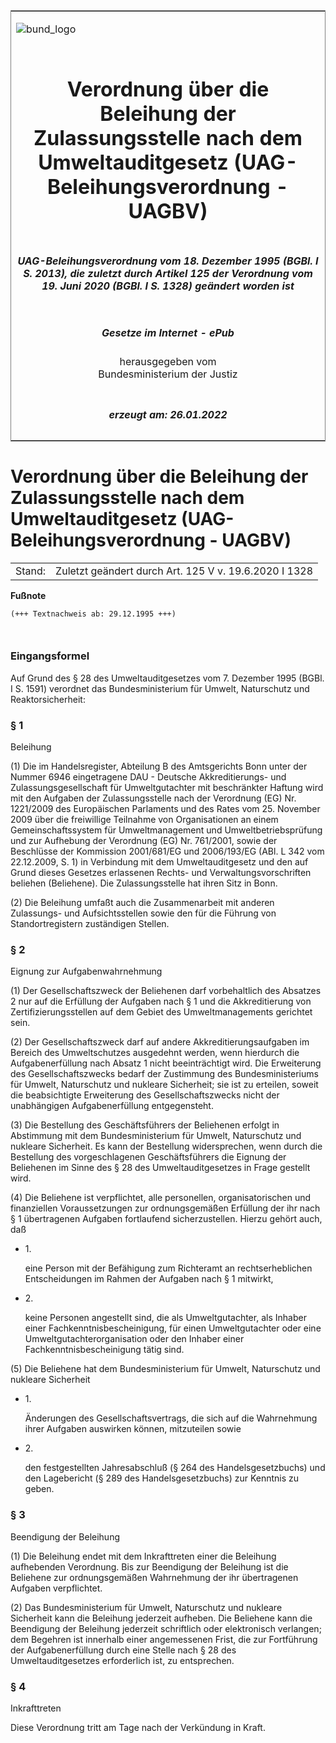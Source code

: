 <span id="DECKBLATT.html"></span>

<table border="0" frame="border" width="100%">

<tr valign="top">

<td align="left">

![bund\_logo](BfJ_2021_Web_de_de.gif)

</td>

<td align="right">

 

</td>

</tr>

<tr align="center" valign="middle">

<td colspan="2">

# Verordnung über die Beleihung der Zulassungsstelle nach dem Umweltauditgesetz (UAG-Beleihungsverordnung - UAGBV)

</td>

</tr>

<tr align="center" valign="middle">

<td colspan="2">

##### UAG-Beleihungsverordnung vom 18. Dezember 1995 (BGBl. I S. 2013), die zuletzt durch Artikel 125 der Verordnung vom 19. Juni 2020 (BGBl. I S. 1328) geändert worden ist

</td>

</tr>

<tr align="center" valign="middle">

<td colspan="2">

  
  

##### Gesetze im Internet - ePub  
  
herausgegeben vom  
Bundesministerium der Justiz

</td>

</tr>

<tr align="center" valign="bottom">

<td colspan="2">

  
  

##### erzeugt am: 26.01.2022

</td>

</tr>

</table>

<span id="BJNR201300995.html"></span>

# Verordnung über die Beleihung der Zulassungsstelle nach dem Umweltauditgesetz (UAG-Beleihungsverordnung - UAGBV)

<div>

<div class="jnhtml">

|        |                                                       |
| ------ | ----------------------------------------------------- |
| Stand: | Zuletzt geändert durch Art. 125 V v. 19.6.2020 I 1328 |

</div>

</div>

<div>

  
**Fußnote**

<div class="jnhtml">

<div>

<div class="jurAbsatz">

  

``` 
(+++ Textnachweis ab: 29.12.1995 +++)

 
```

</div>

</div>

</div>

</div>

<span id="BJNR201300995BJNE000100000.html"></span>

### Eingangsformel  

<div>

<div class="jnhtml">

<div>

<div class="jurAbsatz">

Auf Grund des § 28 des Umweltauditgesetzes vom 7. Dezember 1995 (BGBl. I
S. 1591) verordnet das Bundesministerium für Umwelt, Naturschutz und
Reaktorsicherheit:

</div>

</div>

</div>

</div>

<span id="BJNR201300995BJNE000202310.html"></span>

### § 1  
Beleihung

<div>

<div class="jnhtml">

<div>

<div class="jurAbsatz">

(1) Die im Handelsregister, Abteilung B des Amtsgerichts Bonn unter der
Nummer 6946 eingetragene DAU - Deutsche Akkreditierungs- und
Zulassungsgesellschaft für Umweltgutachter mit beschränkter Haftung wird
mit den Aufgaben der Zulassungsstelle nach der Verordnung (EG) Nr.
1221/2009 des Europäischen Parlaments und des Rates vom 25. November
2009 über die freiwillige Teilnahme von Organisationen an einem
Gemeinschaftssystem für Umweltmanagement und Umweltbetriebsprüfung und
zur Aufhebung der Verordnung (EG) Nr. 761/2001, sowie der Beschlüsse der
Kommission 2001/681/EG und 2006/193/EG (ABl. L 342 vom 22.12.2009, S. 1)
in Verbindung mit dem Umweltauditgesetz und den auf Grund dieses
Gesetzes erlassenen Rechts- und Verwaltungsvorschriften beliehen
(Beliehene). Die Zulassungsstelle hat ihren Sitz in Bonn.

</div>

<div class="jurAbsatz">

(2) Die Beleihung umfaßt auch die Zusammenarbeit mit anderen Zulassungs-
und Aufsichtsstellen sowie den für die Führung von Standortregistern
zuständigen Stellen.

</div>

</div>

</div>

</div>

<span id="BJNR201300995BJNE000302116.html"></span>

### § 2  
Eignung zur Aufgabenwahrnehmung

<div>

<div class="jnhtml">

<div>

<div class="jurAbsatz">

(1) Der Gesellschaftszweck der Beliehenen darf vorbehaltlich des
Absatzes 2 nur auf die Erfüllung der Aufgaben nach § 1 und die
Akkreditierung von Zertifizierungsstellen auf dem Gebiet des
Umweltmanagements gerichtet sein.

</div>

<div class="jurAbsatz">

(2) Der Gesellschaftszweck darf auf andere Akkreditierungsaufgaben im
Bereich des Umweltschutzes ausgedehnt werden, wenn hierdurch die
Aufgabenerfüllung nach Absatz 1 nicht beeinträchtigt wird. Die
Erweiterung des Gesellschaftszwecks bedarf der Zustimmung des
Bundesministeriums für Umwelt, Naturschutz und nukleare Sicherheit; sie
ist zu erteilen, soweit die beabsichtigte Erweiterung des
Gesellschaftszwecks nicht der unabhängigen Aufgabenerfüllung
entgegensteht.

</div>

<div class="jurAbsatz">

(3) Die Bestellung des Geschäftsführers der Beliehenen erfolgt in
Abstimmung mit dem Bundesministerium für Umwelt, Naturschutz und
nukleare Sicherheit. Es kann der Bestellung widersprechen, wenn durch
die Bestellung des vorgeschlagenen Geschäftsführers die Eignung der
Beliehenen im Sinne des § 28 des Umweltauditgesetzes in Frage gestellt
wird.

</div>

<div class="jurAbsatz">

(4) Die Beliehene ist verpflichtet, alle personellen, organisatorischen
und finanziellen Voraussetzungen zur ordnungsgemäßen Erfüllung der ihr
nach § 1 übertragenen Aufgaben fortlaufend sicherzustellen. Hierzu
gehört auch, daß

  - 1\.
    
    <div style="">
    
    eine Person mit der Befähigung zum Richteramt an rechtserheblichen
    Entscheidungen im Rahmen der Aufgaben nach § 1 mitwirkt,
    
    </div>

  - 2\.
    
    <div style="">
    
    keine Personen angestellt sind, die als Umweltgutachter, als Inhaber
    einer Fachkenntnisbescheinigung, für einen Umweltgutachter oder eine
    Umweltgutachterorganisation oder den Inhaber einer
    Fachkenntnisbescheinigung tätig sind.
    
    </div>

</div>

<div class="jurAbsatz">

(5) Die Beliehene hat dem Bundesministerium für Umwelt, Naturschutz und
nukleare Sicherheit

  - 1\.
    
    <div style="">
    
    Änderungen des Gesellschaftsvertrags, die sich auf die Wahrnehmung
    ihrer Aufgaben auswirken können, mitzuteilen sowie
    
    </div>

  - 2\.
    
    <div style="">
    
    den festgestellten Jahresabschluß (§ 264 des Handelsgesetzbuchs) und
    den Lagebericht (§ 289 des Handelsgesetzbuchs) zur Kenntnis zu
    geben.
    
    </div>

</div>

</div>

</div>

</div>

<span id="BJNR201300995BJNE000403116.html"></span>

### § 3  
Beendigung der Beleihung

<div>

<div class="jnhtml">

<div>

<div class="jurAbsatz">

(1) Die Beleihung endet mit dem Inkrafttreten einer die Beleihung
aufhebenden Verordnung. Bis zur Beendigung der Beleihung ist die
Beliehene zur ordnungsgemäßen Wahrnehmung der ihr übertragenen Aufgaben
verpflichtet.

</div>

<div class="jurAbsatz">

(2) Das Bundesministerium für Umwelt, Naturschutz und nukleare
Sicherheit kann die Beleihung jederzeit aufheben. Die Beliehene kann die
Beendigung der Beleihung jederzeit schriftlich oder elektronisch
verlangen; dem Begehren ist innerhalb einer angemessenen Frist, die zur
Fortführung der Aufgabenerfüllung durch eine Stelle nach § 28 des
Umweltauditgesetzes erforderlich ist, zu entsprechen.

</div>

</div>

</div>

</div>

<span id="BJNR201300995BJNE000500000.html"></span>

### § 4  
Inkrafttreten

<div>

<div class="jnhtml">

<div>

<div class="jurAbsatz">

Diese Verordnung tritt am Tage nach der Verkündung in Kraft.

</div>

</div>

</div>

</div>
